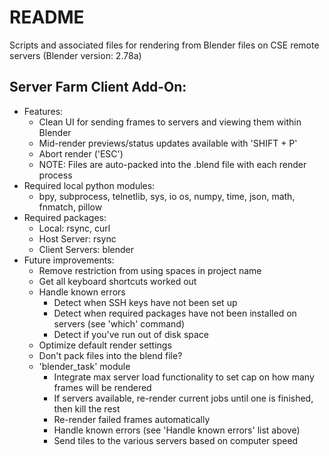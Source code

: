 # README

Scripts and associated files for rendering from Blender files on CSE remote servers (Blender version: 2.78a)

## Server Farm Client Add-On:
  * Features:
      * Clean UI for sending frames to servers and viewing them within Blender
      * Mid-render previews/status updates available with 'SHIFT + P'
      * Abort render ('ESC')
      * NOTE: Files are auto-packed into the .blend file with each render process
  * Required local python modules:
      * bpy, subprocess, telnetlib, sys, io os, numpy, time, json, math, fnmatch, pillow
  * Required packages:
      * Local: rsync, curl
      * Host Server: rsync
      * Client Servers: blender
  * Future improvements:
      * Remove restriction from using spaces in project name
      * Get all keyboard shortcuts worked out
      * Handle known errors
          * Detect when SSH keys have not been set up
          * Detect when required packages have not been installed on servers (see 'which' command)
          * Detect if you've run out of disk space
      * Optimize default render settings
      * Don't pack files into the blend file?
      * 'blender_task' module
          * Integrate max server load functionality to set cap on how many frames will be rendered
          * If servers available, re-render current jobs until one is finished, then kill the rest
          * Re-render failed frames automatically
          * Handle known errors (see 'Handle known errors' list above)
          * Send tiles to the various servers based on computer speed
